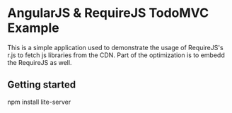 # AngularJS & RequireJS TodoMVC Example

This is a simple application used to demonstrate the usage of RequireJS's r.js to fetch js libraries from the CDN. 
Part of the optimization is to embedd the RequireJS as well. 

## Getting started

npm install
lite-server

 